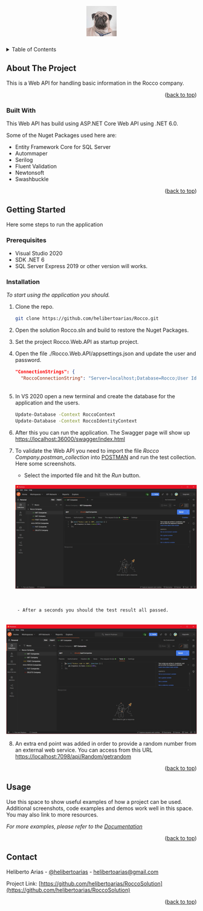  

 



<!-- PROJECT LOGO -->
<br />
<div align="center">
  <a href="https://github.com/helibertoarias/Rocco">
    <img src="images/logo.jpg" alt="Logo" width="80" height="80">
  </a>

  <h3 align="center"Rocco Web API</h3>
 


</div>
<!-- TABLE OF CONTENTS -->
<details>
  <summary>Table of Contents</summary>
  <ol>
    <li>
      <a href="#about-the-project">About The Project</a>
      <ul>
        <li><a href="#built-with">Built With</a></li>
      </ul>
    </li>
    <li>
      <a href="#getting-started">Getting Started</a>
      <ul>
        <li><a href="#prerequisites">Prerequisites</a></li>
        <li><a href="#installation">Installation</a></li>
      </ul>
    </li>
    <li><a href="#usage">Usage</a></li>
    <li><a href="#contact">Contact</a></li>
   
  </ol>
</details>



<!-- ABOUT THE PROJECT -->
## About The Project

This is a Web API for handling basic information in the Rocco company.

<p align="right">(<a href="#top">back to top</a>)</p>



### Built With

This Web API has build using ASP.NET Core Web API using .NET 6.0.  

Some of the Nuget Packages used here are:

- Entity Framework Core for SQL Server
- Autommaper
- Serilog
- Fluent Validation
- Newtonsoft
- Swashbuckle
 
<p align="right">(<a href="#top">back to top</a>)</p>



<!-- GETTING STARTED -->
## Getting Started

Here some steps to run the application

### Prerequisites

- Visual Studio 2020 
- SDK .NET 6
- SQL Server Express 2019 or other version will works.

### Installation

_To start using the application you should._

1. Clone the repo.
   ```sh
   git clone https://github.com/helibertoarias/Rocco.git
   ```
2. Open the solution Rocco.sln and build to restore the Nuget Packages.
3. Set the project Rocco.Web.API as startup project.
4. Open the file ./Rocco.Web.API/appsettings.json and update the user and password.
    ```json
    "ConnectionStrings": {
      "RoccoConnectionString": "Server=localhost;Database=Rocco;User Id=<user>;Password=<password>" 
       
     ```
5. In VS 2020 open a new terminal and create the database for the application and the users.
    ```cmd
    Update-Database -Context RoccoContext
    Update-Database -Context RoccoIdentityContext
    ```
6. After this you can run the application. The Swagger page will show up
 [https://localhost:36000/swagger/index.html](https://localhost:36000/swagger/index.html)
7. To validate the Web API you need to import the file *Rocco Company.postman_collection* into [POSTMAN](https://www.postman.com/downloads/) and run the test collection. Here some screenshots.

    
    - Select the imported file and hit the *Run* button.

    <br />
   <img src="images/postman-before-runs-collection.jpg" alt="Logo" width="900" >
  <br />


 
        - After a seconds you should the test result all passed.

   <br />
   <img src="images/postman-after-runs-collection.jpg" alt="Logo" width="900" >

8. An extra end point was added in order to provide a random number from an external web service. You can access from this URL [https://localhost:7098/api/Random/getrandom](https://localhost:7098/api/Random/getrandom)
 
<p align="right">(<a href="#top">back to top</a>)</p>



<!-- USAGE EXAMPLES -->
## Usage

Use this space to show useful examples of how a project can be used. Additional screenshots, code examples and demos work well in this space. You may also link to more resources.

_For more examples, please refer to the [Documentation](https://example.com)_

<p align="right">(<a href="#top">back to top</a>)</p>


 
 

 



<!-- CONTACT -->
## Contact

Heliberto Arias - [@helibertoarias](https://twitter.com/helibertoarias) - helibertoarias@gmail.com

Project Link: [https://github.com/helibertoarias/RoccoSolution](https://github.com/helibertoarias/RoccoSolution)

<p align="right">(<a href="#top">back to top</a>)</p>


 
